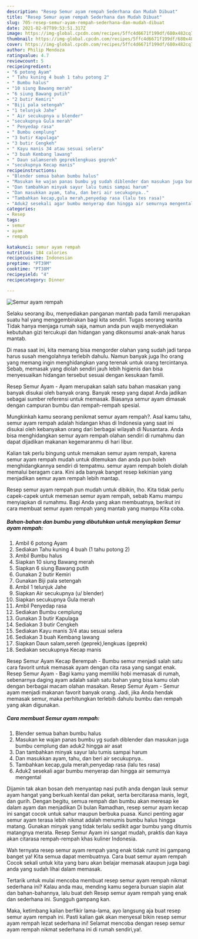 ```yaml
---
description: "Resep Semur ayam rempah Sederhana dan Mudah Dibuat"
title: "Resep Semur ayam rempah Sederhana dan Mudah Dibuat"
slug: 705-resep-semur-ayam-rempah-sederhana-dan-mudah-dibuat
date: 2021-02-07T09:53:51.317Z
image: https://img-global.cpcdn.com/recipes/5ffc4d6671f199df/680x482cq70/semur-ayam-rempah-foto-resep-utama.jpg
thumbnail: https://img-global.cpcdn.com/recipes/5ffc4d6671f199df/680x482cq70/semur-ayam-rempah-foto-resep-utama.jpg
cover: https://img-global.cpcdn.com/recipes/5ffc4d6671f199df/680x482cq70/semur-ayam-rempah-foto-resep-utama.jpg
author: Philip Mendoza
ratingvalue: 4.7
reviewcount: 5
recipeingredient:
- "6 potong Ayam"
- " Tahu kuning 4 buah 1 tahu potong 2"
- " Bumbu halus"
- "10 siung Bawang merah"
- "6 siung Bawang putih"
- "2 butir Kemiri"
- "Biji pala setengah"
- "1 telunjuk Jahe"
- " Air secukupnya u blender"
- "secukupnya Gula merah"
- " Penyedap rasa"
- " Bumbu cemplung"
- "3 butir Kapulaga"
- "3 butir Cengkeh"
- " Kayu manis 34 atau sesuai selera"
- "3 buah Kembang lawang"
- " Daun salamsereh gepreklengkuas geprek"
- "secukupnya Kecap manis"
recipeinstructions:
- "Blender semua bahan bumbu halus"
- "Masukan ke wajan panas bumbu yg sudah diblender dan masukan juga bumbu cemplung dan aduk2 hingga air asat"
- "Dan tambahkan minyak sayur lalu tumis sampai harum"
- "Dan masukkan ayam, tahu, dan beri air secukupnya.."
- "Tambahkan kecap,gula merah,penyedap rasa (lalu tes rasa)"
- "Aduk2 sesekali agar bumbu menyerap dan hingga air semurnya mengental"
categories:
- Resep
tags:
- semur
- ayam
- rempah

katakunci: semur ayam rempah 
nutrition: 184 calories
recipecuisine: Indonesian
preptime: "PT39M"
cooktime: "PT38M"
recipeyield: "4"
recipecategory: Dinner

---
```



![Semur ayam rempah](https://img-global.cpcdn.com/recipes/5ffc4d6671f199df/680x482cq70/semur-ayam-rempah-foto-resep-utama.jpg)

Selaku seorang ibu, menyediakan panganan mantab pada famili merupakan suatu hal yang menggembirakan bagi kita sendiri. Tugas seorang  wanita Tidak hanya menjaga rumah saja, namun anda pun wajib menyediakan kebutuhan gizi tercukupi dan hidangan yang dikonsumsi anak-anak harus mantab.

Di masa  saat ini, kita memang bisa mengorder olahan yang sudah jadi tanpa harus susah mengolahnya terlebih dahulu. Namun banyak juga lho orang yang memang ingin menghidangkan yang terenak untuk orang tercintanya. Sebab, memasak yang diolah sendiri jauh lebih higienis dan bisa menyesuaikan hidangan tersebut sesuai dengan kesukaan famili. 

Resep Semur Ayam - Ayam merupakan salah satu bahan masakan yang banyak disukai oleh banyak orang. Banyak resep yang dapat Anda jadikan sebagai sumber referensi untuk memasak. Biasanya semur ayam dimasak dengan campuran bumbu dan rempah-rempah spesial.

Mungkinkah kamu seorang penikmat semur ayam rempah?. Asal kamu tahu, semur ayam rempah adalah hidangan khas di Indonesia yang saat ini disukai oleh kebanyakan orang dari berbagai wilayah di Nusantara. Anda bisa menghidangkan semur ayam rempah olahan sendiri di rumahmu dan dapat dijadikan makanan kegemaranmu di hari libur.

Kalian tak perlu bingung untuk memakan semur ayam rempah, karena semur ayam rempah mudah untuk ditemukan dan anda pun boleh menghidangkannya sendiri di tempatmu. semur ayam rempah boleh diolah memalui beragam cara. Kini ada banyak banget resep kekinian yang menjadikan semur ayam rempah lebih mantap.

Resep semur ayam rempah pun mudah untuk dibikin, lho. Kita tidak perlu capek-capek untuk memesan semur ayam rempah, sebab Kamu mampu menyiapkan di rumahmu. Bagi Anda yang akan membuatnya, berikut ini cara membuat semur ayam rempah yang mantab yang mampu Kita coba.

<!--inarticleads1-->

##### Bahan-bahan dan bumbu yang dibutuhkan untuk menyiapkan Semur ayam rempah:

1. Ambil 6 potong Ayam
1. Sediakan  Tahu kuning 4 buah (1 tahu potong 2)
1. Ambil  Bumbu halus
1. Siapkan 10 siung Bawang merah
1. Siapkan 6 siung Bawang putih
1. Gunakan 2 butir Kemiri
1. Gunakan Biji pala setengah
1. Ambil 1 telunjuk Jahe
1. Siapkan  Air secukupnya (u/ blender)
1. Siapkan secukupnya Gula merah
1. Ambil  Penyedap rasa
1. Sediakan  Bumbu cemplung
1. Gunakan 3 butir Kapulaga
1. Sediakan 3 butir Cengkeh
1. Sediakan  Kayu manis 3/4 atau sesuai selera
1. Sediakan 3 buah Kembang lawang
1. Siapkan  Daun salam,sereh (geprek),lengkuas (geprek)
1. Sediakan secukupnya Kecap manis


Resep Semur Ayam Kecap Berempah - Bumbu semur menjadi salah satu cara favorit untuk memasak ayam dengan cita rasa yang sangat enak. Resep Semur Ayam - Bagi kamu yang memiliki hobi memasak di rumah, sebenarnya daging ayam adalah salah satu bahan yang bisa kamu olah dengan berbagai macam olahan masakan. Resep Semur Ayam - Semur ayam menjadi makanan favorit banyak orang. Jadi, jika Anda hendak memasak semur, maka perhitungkan terlebih dahulu bumbu dan rempah yang akan digunakan. 

<!--inarticleads2-->

##### Cara membuat Semur ayam rempah:

1. Blender semua bahan bumbu halus
1. Masukan ke wajan panas bumbu yg sudah diblender dan masukan juga bumbu cemplung dan aduk2 hingga air asat
1. Dan tambahkan minyak sayur lalu tumis sampai harum
1. Dan masukkan ayam, tahu, dan beri air secukupnya..
1. Tambahkan kecap,gula merah,penyedap rasa (lalu tes rasa)
1. Aduk2 sesekali agar bumbu menyerap dan hingga air semurnya mengental


Dijamin tak akan bosan deh menyantap nasi putih anda dengan lauk semur ayam hangat yang berkuah kental dan pekat, serta bercitarasa manis, legit, dan gurih. Dengan begitu, semua rempah dan bumbu akan meresap ke dalam ayam dan menjadikan Di bulan Ramadhan, resep semur ayam kecap ini sangat cocok untuk sahur maupun berbuka puasa. Kunci penting agar semur ayam terasa lebih nikmat adalah menumis bumbu halus hingga matang. Gunakan minyak yang tidak terlalu sedikit agar bumbu yang ditumis matangnya merata. Resep Semur Ayam ini sangat mudah, praktis dan kaya akan citarasa rempah-rempah khas kuliner Indonesia. 

Wah ternyata resep semur ayam rempah yang enak tidak rumit ini gampang banget ya! Kita semua dapat membuatnya. Cara buat semur ayam rempah Cocok sekali untuk kita yang baru akan belajar memasak ataupun juga bagi anda yang sudah lihai dalam memasak.

Tertarik untuk mulai mencoba membuat resep semur ayam rempah nikmat sederhana ini? Kalau anda mau, mending kamu segera buruan siapin alat dan bahan-bahannya, lalu buat deh Resep semur ayam rempah yang enak dan sederhana ini. Sungguh gampang kan. 

Maka, ketimbang kalian berfikir lama-lama, ayo langsung aja buat resep semur ayam rempah ini. Pasti kalian gak akan menyesal bikin resep semur ayam rempah lezat sederhana ini! Selamat mencoba dengan resep semur ayam rempah nikmat sederhana ini di rumah sendiri,ya!.

